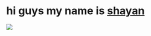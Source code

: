 # hi guys my name is [shayan](https://github.com/shayanfpg9)

![](https://img.shields.io/badge/Editor-VsCode-informational?style=flat&logo=visual-studio-code&logoColor=white&color=informational)
